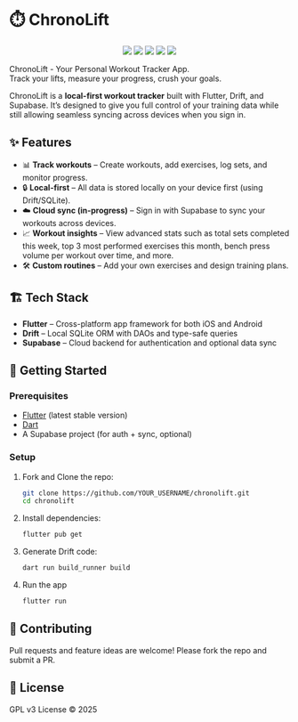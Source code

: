 # ⏱️ ChronoLift  

<p align="center">
  <img src="https://img.shields.io/badge/Flutter-02569B?style=for-the-badge&logo=flutter&logoColor=white" />
  <img src="https://img.shields.io/badge/Dart-0175C2?style=for-the-badge&logo=dart&logoColor=white" />
  <img src="https://img.shields.io/badge/Drift-FF6F00?style=for-the-badge&logo=sqlite&logoColor=white" />
  <img src="https://img.shields.io/badge/Supabase-3FCF8E?style=for-the-badge&logo=supabase&logoColor=white" />
  <img src="https://img.shields.io/badge/License-GPLv3-blue.svg?style=for-the-badge" />
</p>  

ChronoLift - Your Personal Workout Tracker App.  
Track your lifts, measure your progress, crush your goals.

ChronoLift is a **local-first workout tracker** built with Flutter, Drift, and Supabase. It’s designed to give you full control of your training data while still allowing seamless syncing across devices when you sign in.  


## ✨ Features  
- 📊 **Track workouts** – Create workouts, add exercises, log sets, and monitor progress.  
- 🔒 **Local-first** – All data is stored locally on your device first (using Drift/SQLite).  
- ☁️ **Cloud sync (in-progress)** – Sign in with Supabase to sync your workouts across devices.    
- 📈 **Workout insights** – View advanced stats such as total sets completed this week, top 3 most performed exercises this month, bench press volume per workout over time, and more.  
- 🛠️ **Custom routines** – Add your own exercises and design training plans.  


## 🏗️ Tech Stack  
- **Flutter** – Cross-platform app framework for both iOS and Android 
- **Drift** – Local SQLite ORM with DAOs and type-safe queries  
- **Supabase** – Cloud backend for authentication and optional data sync  

## 🚀 Getting Started  

### Prerequisites  
- [Flutter](https://docs.flutter.dev/get-started/install) (latest stable version)  
- [Dart](https://dart.dev/get-dart)  
- A Supabase project (for auth + sync, optional)  

### Setup  
1. Fork and Clone the repo:  
   ```bash
   git clone https://github.com/YOUR_USERNAME/chronolift.git
   cd chronolift
2. Install dependencies:
    ```bash
    flutter pub get
3. Generate Drift code:
    ```bash
    dart run build_runner build
4. Run the app
    ```bash
    flutter run

## 🤝 Contributing

Pull requests and feature ideas are welcome! Please fork the repo and submit a PR.

## 📜 License

GPL v3 License © 2025
